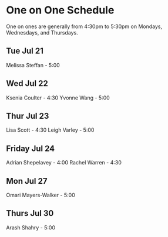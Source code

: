 # One on One Schedule 
One on ones are generally from 4:30pm to 5:30pm on Mondays, Wednesdays, and Thursdays.

## Tue Jul 21
Melissa Steffan - 5:00

## Wed Jul 22
Ksenia Coulter - 4:30
Yvonne Wang - 5:00

## Thur Jul 23
Lisa Scott - 4:30
Leigh Varley - 5:00

## Friday Jul 24
Adrian Shepelavey - 4:00
Rachel Warren - 4:30

## Mon Jul 27
Omari Mayers-Walker - 5:00

## Thurs Jul 30
Arash Shahry - 5:00



